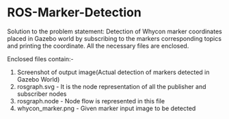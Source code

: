 # ROS-Marker-Detection
Solution to the problem statement: Detection of Whycon marker coordinates placed in Gazebo world by subscribing to the markers corresponding topics and printing the coordinate.
All the necessary files are enclosed.

Enclosed files contain:-

1. Screenshot of output image(Actual detection of markers detected in Gazebo World)
2. rosgraph.svg - It is the node representation of all the publisher and subscriber nodes
3. rosgraph.node - Node flow is represented in this file 
4. whycon_marker.png - Given marker input image to be detected

